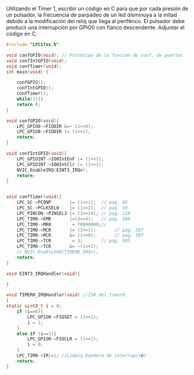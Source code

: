 Utilizando el Timer 1, escribir un código en C para que por cada presión de un pulsador, la frecuencia de parpadeo de un led disminuya a la mitad debido a la modificación del reloj que llega al periférico. El pulsador debe producir una interrupción por GPIO0 con flanco descendente. Adjuntar el código en C.

```C
#include "LPC17xx.h"

void confGPIO(void); // Prototipo de la funcion de conf. de puertos
void confIntGPIO(void);
void confTimer(void);
int main(void) {

	confGPIO();
	confIntGPIO();
	confTimer();
	while(1){}
	return 0;
}

void confGPIO(void){
	LPC_GPIO0->FIODIR &=~ (1<<0);
	LPC_GPIO0->FIODIR |= (1<<1);
	return;
}

void confIntGPIO(void){
	LPC_GPIOINT->IO0IntEnF |= (1<<1);
	LPC_GPIOINT->IO0IntClr |= (1<<1);
	NVIC_EnableIRQ(EINT3_IRQn);
	return;
}


void confTimer(void){
	LPC_SC->PCONP       |= (1<<1);  // pag. 65
	LPC_SC->PCLKSEL0    |= (1<<2);  // pag. 59
	LPC_PINCON->PINSEL3 |= (3<<24); // pag. 120
	LPC_TIM0->EMR       |=(3<<4);   // pag. 509
	LPC_TIM0->MR0        = 70000000;//
	LPC_TIM0->MCR       |= (1<<1);       // pag. 507
	LPC_TIM0->MCR       &= (1<<0);       // pag. 507
	LPC_TIM0->TCR        = 3;       // pag. 505
	LPC_TIM0->TCR       &= ~(1<<1);
	// NVIC_EnableIRQ(TIMER0_IRQn);
	return;
}

void EINT3_IRQHandler(void){

}

void TIMER0_IRQHandler(void) //ISR del timer0
{
static uint8_t i = 0;
	if (i==0){
		LPC_GPIO0->FIOSET = (1<<1);
		i = 1;
	}
	else if (i==1){
		LPC_GPIO0->FIOCLR = (1<<1);
		i = 0;
	}
	LPC_TIM0->IR|=1; //Limpia bandera de interrupci�n
	return;
}


```